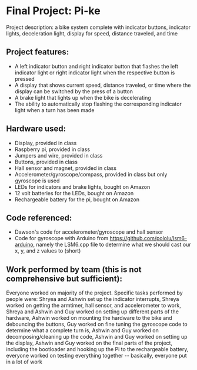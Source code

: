 # Final Project: Pi-ke

Project description: a bike system complete with indicator buttons, indicator lights, deceleration light, display for speed, distance traveled, and time

## Project features:

- A left indicator button and right indicator button that flashes the left indicator light or right indicator light when the respective button is pressed
- A display that shows current speed, distance traveled, or time where the display can be switched by the press of a button
- A brake light that lights up when the bike is decelerating
- The ability to automatically stop flashing the corresponding indicator light when a turn has been made

## Hardware used:

- Display, provided in class
- Raspberry pi, provided in class
- Jumpers and wire, provided in class
- Buttons, provided in class
- Hall sensor and magnet, provided in class
- Accelerometer/gyroscope/compass, provided in class but only gyroscope is used
- LEDs for indicators and brake lights, bought on Amazon
- 12 volt batteries for the LEDs, bought on Amazon
- Rechargeable battery for the pi, bought on Amazon

## Code referenced:
- Dawson's code for accelerometer/gyroscope and hall sensor
- Code for gyroscope with Arduino from https://github.com/pololu/lsm6-arduino, namely the LSM6.cpp file to determine what we should cast our x, y, and z values to (short)

## Work performed by team (this is not comprehensive but sufficient):

Everyone worked on majority of the project. Specific tasks performed by people were: Shryea and Ashwin set up the indicator interrupts, Shreya worked on getting the armtimer, hall sensor, and accelerometer to work, Shreya and Ashwin and Guy worked on setting up different parts of the hardware, Ashwin worked on mounting the hardware to the bike and debouncing the buttons, Guy worked on fine tuning the gyroscope code to determine what a complete turn is, Ashwin and Guy worked on decomposing/cleaning up the code, Ashwin and Guy worked on setting up the display, Ashwin and Guy worked on the final parts of the project, including the bootloader and hooking up the Pi to the rechargeable battery, everyone worked on testing everything together -- basically, everyone put in a lot of work

